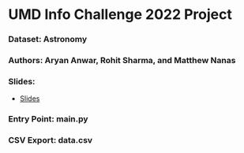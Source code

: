 # UMD Info Challenge 2022 Project
### Dataset: Astronomy
### Authors: Aryan Anwar, Rohit Sharma, and Matthew Nanas
### Slides: 
* [Slides](https://docs.google.com/presentation/d/1697vbHl57AQulip31RgizGHQ1QAISt6RF3oibbNfNTU/edit?usp=sharing)
### Entry Point: main.py
### CSV Export: data.csv
